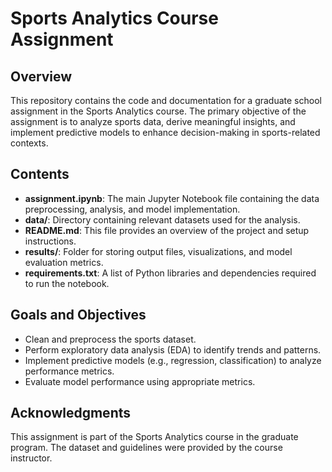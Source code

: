 # Sports Analytics Course Assignment

## Overview
This repository contains the code and documentation for a graduate school assignment in the Sports Analytics course. The primary objective of the assignment is to analyze sports data, derive meaningful insights, and implement predictive models to enhance decision-making in sports-related contexts.

## Contents
- **assignment.ipynb**: The main Jupyter Notebook file containing the data preprocessing, analysis, and model implementation.
- **data/**: Directory containing relevant datasets used for the analysis.
- **README.md**: This file provides an overview of the project and setup instructions.
- **results/**: Folder for storing output files, visualizations, and model evaluation metrics.
- **requirements.txt**: A list of Python libraries and dependencies required to run the notebook.

## Goals and Objectives
- Clean and preprocess the sports dataset.
- Perform exploratory data analysis (EDA) to identify trends and patterns.
- Implement predictive models (e.g., regression, classification) to analyze performance metrics.
- Evaluate model performance using appropriate metrics.

## Acknowledgments
This assignment is part of the Sports Analytics course in the graduate program. The dataset and guidelines were provided by the course instructor.


